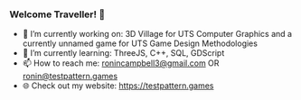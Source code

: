 ### Welcome Traveller! 👋
- 🔭 I’m currently working on: 3D Village for UTS Computer Graphics and a currently unnamed game for UTS Game Design Methodologies
- 🌱 I’m currently learning: ThreeJS, C++, SQL, GDScript
- 📫 How to reach me: ronincampbell3@gmail.com OR ronin@testpattern.games
- 🌐 Check out my website: https://testpattern.games
